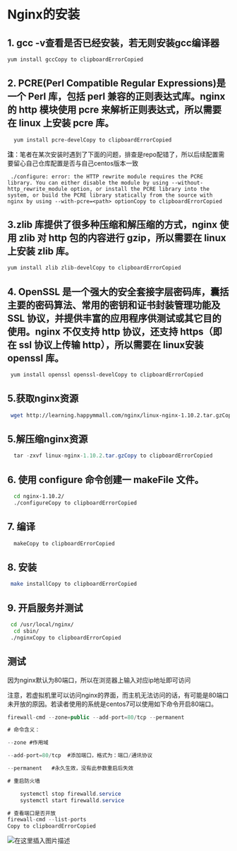 

# Nginx的安装

## 1. gcc -v查看是否已经安装，若无则安装gcc编译器 

```bash
yum install gccCopy to clipboardErrorCopied
```

## 2. PCRE(Perl Compatible Regular Expressions)是一个 Perl 库，包括 perl 兼容的正则表达式库。nginx 的 http 模块使用 pcre 来解析正则表达式，所以需要在 linux 上安装 pcre 库。

```bash
  yum install pcre-develCopy to clipboardErrorCopied
```

**注**：笔者在某次安装时遇到了下面的问题，排查是repo配错了，所以后续配置需要留心自己仓库配置是否与自己centos版本一致

```
 ./configure: error: the HTTP rewrite module requires the PCRE library. You can either disable the module by using --without-http_rewrite_module option, or install the PCRE library into the system, or build the PCRE library statically from the source with nginx by using --with-pcre=<path> optionCopy to clipboardErrorCopied
```

## 3.zlib 库提供了很多种压缩和解压缩的方式，nginx 使用 zlib 对 http 包的内容进行 gzip，所以需要在 linux 上安装 zlib 库。                    

```bash
yum install zlib zlib-develCopy to clipboardErrorCopied
```

## 4. OpenSSL 是一个强大的安全套接字层密码库，囊括主要的密码算法、常用的密钥和证书封装管理功能及 SSL 协议，并提供丰富的应用程序供测试或其它目的使用。nginx 不仅支持 http 协议，还支持 https（即在 ssl 协议上传输 http），所以需要在 linux安装 openssl 库。

```bash
 yum install openssl openssl-develCopy to clipboardErrorCopied
```

## 5.获取nginx资源

```bash
 wget http://learning.happymmall.com/nginx/linux-nginx-1.10.2.tar.gzCopy to clipboardErrorCopied
```

## 5.解压缩nginx资源

```java
  tar -zxvf linux-nginx-1.10.2.tar.gzCopy to clipboardErrorCopied
```

## 6. 使用 configure 命令创建一 makeFile 文件。

```bash
  cd nginx-1.10.2/
  ./configureCopy to clipboardErrorCopied
```

## 7. 编译

```bash
  makeCopy to clipboardErrorCopied
```

## 8. 安装

```bash
 make installCopy to clipboardErrorCopied
```

## 9. 开启服务并测试

```bash
 cd /usr/local/nginx/
  cd sbin/
 ./nginxCopy to clipboardErrorCopied
```

## 测试

因为nginx默认为80端口，所以在浏览器上输入对应ip地址即可访问

注意，若虚拟机里可以访问nginx的界面，而主机无法访问的话，有可能是80端口未开放的原因。若读者使用的系统是centos7可以使用如下命令开启80端口。

```java
firewall-cmd --zone=public --add-port=80/tcp --permanent  

# 命令含义：

--zone #作用域

--add-port=80/tcp  #添加端口，格式为：端口/通讯协议

--permanent   #永久生效，没有此参数重启后失效

# 重启防火墙

    systemctl stop firewalld.service  
    systemctl start firewalld.service  

# 查看端口是否开放
firewall-cmd --list-ports
Copy to clipboardErrorCopied
```

![在这里插入图片描述](https://img-blog.csdnimg.cn/20200722112304360.png?x-oss-process=image/watermark,type_ZmFuZ3poZW5naGVpdGk,shadow_10,text_aHR0cHM6Ly9ibG9nLmNzZG4ubmV0L3NoYXJrX2NoaWxpMzAwNw==,size_16,color_FFFFFF,t_70)